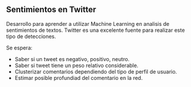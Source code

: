 ## Sentimientos en Twitter

Desarrollo para aprender a utilizar Machine Learning en analisis de sentimientos de textos. Twitter es una excelente fuente para realizar este tipo de detecciones.

Se espera:
* Saber si un tweet es negativo, positivo, neutro.
* Saber si tweet tiene un peso relativo considerable.
* Clusterizar comentarios dependiendo del tipo de perfil de usuario.
* Estimar posible profundiad del comentario en la red.
